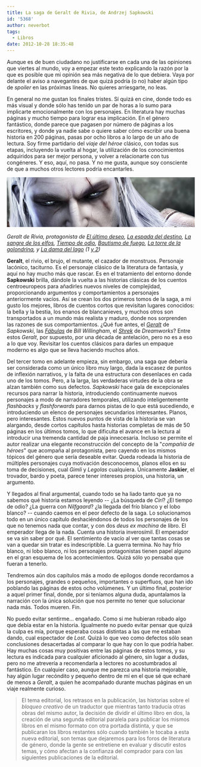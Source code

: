 ```yaml
---
title: La saga de Geralt de Rivia, de Andrzej Sapkowski
id: '5368'
author: neverbot
tags:
  - Libros
date: 2012-10-28 18:35:48
---
```


Aunque es de buen ciudadano no justificarse en cada una de las opiniones que viertes al mundo, voy a empezar este texto explicando la razón por la que es posible que mi opinión sea más negativa de lo que debiera. Vaya por delante el aviso a navegantes de que quizá podría (o no) haber algún tipo de _spoiler_ en las próximas líneas. No quieres arriesgarte, no leas.

En general no me gustan los finales tristes. Sí quizá en cine, donde todo es más visual y donde sólo has tenido un par de horas a lo sumo para implicarte emocionalmente con los personajes. En literatura hay muchas páginas y mucho tiempo para lograr esa implicación. En el género fantástico, donde parece que pagasen por número de páginas a los escritores, y donde ya nadie sabe o quiere saber cómo escribir una buena historia en 200 páginas, pasas por ocho libros a lo largo de un año de lectura. Soy firme partidario del _viaje del héroe_ clásico, con todas sus etapas, incluyendo la vuelta al hogar, la utilización de los conocimientos adquiridos para ser mejor persona, y volver a relacionarte con tus congéneres. Y eso, aquí, no pasa. Y no me gusta, aunque soy consciente de que a muchos otros lectores podría encantarles.

[![](./la-saga-de-geralt-de-rivia-de-andrzej-sapkowski/geralt_de_rivia1.jpg "Geralt de Rivia, de Andrzej Sapkowski")](./la-saga-de-geralt-de-rivia-de-andrzej-sapkowski/geralt_de_rivia1.jpg)

_Geralt de Rivia, protagonista de [El último deseo](https://neverbot.com/fotografia/instagram-releido-el-ultimo-deseo-de-andrzej-sapkowski/), [La espada del destino](https://neverbot.com/fotografia/instagram-releido-la-espada-del-destino-de-andrzej-sapkowski/), [La sangre de los elfos](https://neverbot.com/fotografia/instagram-releido-la-sangre-de-los-elfos-de-andrzej-sapkowski-excepcional/), [Tiempo de odio](https://neverbot.com/fotografia/instagram-releido-tiempo-de-odio-de-andrzej-sapkowski/), [Bautismo de fuego](https://neverbot.com/fotografia/instagram-leido-bautismo-de-fuego-de-andrzej-sapkowski/), [La torre de la golondrina](https://neverbot.com/fotografia/instagram-leido-la-torre-de-la-golondrina-de-andrzej-sapkowski-ya-solo-me-queda-el-septimo/), y [La dama del lago](https://neverbot.com/instagram/instagram-leido-la-dama-del-lago-volumen-1-de-andrzej-sapkowski-ya-solo-me-queda-un-libro/) (1 [y 2](https://neverbot.com/instagram/instagram-leido-la-dama-del-lago-volumen-2-de-andrzej-sapkowski-por-fin-acabe/))_

**Geralt**, el rivio, el brujo, el mutante, el cazador de monstruos. Personaje lacónico, taciturno. Es el personaje clásico de la literatura de fantasía, y aquí no hay mucho más que rascar. Es en el tratamiento del entorno donde **Sapkowski** brilla, dándole la vuelta a las historias clásicas de los cuentos centroeuropeos para añadirles nuevos niveles de complejidad, proporcionando argumentos y comportamientos a personajes anteriormente vacíos. Así se crean los dos primeros tomos de la saga, a mi gusto los mejores, libros de cuentos cortos que revisitan lugares conocidos: la bella y la bestia, los enanos de blancanieves, y muchos otros son transportados a un mundo más realista y maduro, donde nos sorprenden las razones de sus comportamientos. ¿Qué fue antes, el _[Geralt](http://en.wikipedia.org/wiki/Geralt_of_Rivia)_ de _Sapkowski_, las _[Fábulas](http://en.wikipedia.org/wiki/Fables_(comics))_ de _Bill Willingham_, el _[Shrek](http://en.wikipedia.org/wiki/Shrek)_ de _Dreamworks_? Entre estos _Geralt_, por supuesto, por una década de antelación, pero no es a eso a lo que voy. Revisitar los cuentos clásicos para darles un empaque moderno es algo que se lleva haciendo muchos años.

Del tercer tomo en adelante empieza, sin embargo, una saga que debería ser considerada como un único libro muy largo, dada la escasez de puntos de inflexión narrativos, y la falta de una estructura con desenlaces en cada uno de los tomos. Pero, a la larga, las verdaderas virtudes de la obra se alzan también como sus defectos. _Sapkowski_ hace gala de excepcionales recursos para narrar la historia, introduciendo continuamente nuevos personajes a modo de narradores temporales, utilizando inteligentemente _flashbacks_ y _flashforwards_ para darnos pistas de lo que está sucediendo, e introduciendo un elenco de personajes secundarios interesantes. Planos, pero interesantes. Estos nuevos puntos de vista de la historia se van alargando, desde cortos capítulos hasta historias completas de más de 50 páginas en los últimos tomos, lo que dificulta el avance en la lectura al introducir una tremenda cantidad de paja innecesaria. Incluso se permite el autor realizar una elegante reconstrucción del concepto de la "_compañía de héroes_" que acompaña al protagonista, pero cayendo en los mismos tópicos del género que sería deseable evitar. Queda rodeada la historia de múltiples personajes cuya motivación desconocemos, planos ellos en su toma de decisiones, cual _Gimli_ y _Legolas_ cualquiera. Únicamente **Jaskier**, el trovador, bardo y poeta, parece tener intereses propios, una historia, un argumento.

Y llegados al final argumental, cuando todo se ha liado tanto que ya no sabemos qué historia estamos leyendo -- ¿La búsqueda de _Ciri_? ¿El tiempo de odio? ¿La guerra con _Nilfgaard_? ¿la llegada del frío blanco y el lobo blanco? -- cuando caemos en el peor defecto de la saga. Lo solucionamos todo en un único capítulo deshaciéndonos de todos los personajes de los que no tenemos nada que contar, y con dos _deus ex machina_ de libro. El emperador llega de la nada. Cuenta una historia inverosímil. El emperador se va sin saber por qué. El sentimiento de vacío al ver que tantas cosas se van a quedar sin tratar es indescriptible. La guerra termina. No hay frío blanco, ni lobo blanco, ni los personajes protagonistas tienen papel alguno en el gran esquema de los acontecimientos. Quizá sólo yo pensaba que fueran a tenerlo.

Tendremos aún dos capítulos más a modo de epílogos donde recordamos a los personajes, grandes o pequeños, importantes o superfluos, que han ido poblando las páginas de estos ocho volúmenes. Y un último final, posterior a aquel primer final, donde, por si teníamos alguna duda, apuntalamos la narración con la única solución que nos permite no tener que solucionar nada más. Todos mueren. Fin.

No puedo evitar sentirme... engañado. Como si me hubieran robado algo que debía estar en la historia. Igualmente no puedo evitar pensar que quizá la culpa es mía, porque esperaba cosas distintas a las que me estaban dando, cual espectador de _Lost_. Quizá lo que veo como defectos sólo sean conclusiones desacertadas al comparar lo que hay con lo que podría haber. Hay muchas cosas muy positivas entre las páginas de estos tomos, y su lectura es indicada para cualquier aficionado al género, sin lugar a dudas, pero no me atrevería a recomendarla a lectores no acostumbrados al fantástico. En cualquier caso, aunque me parezca una historia mejorable, hay algún lugar recóndito y pequeño dentro de mí en el que sé que echaré de menos a _Geralt_, a quien he acompañado durante muchas páginas en un viaje realmente curioso.

> El tema editorial, los retrasos en la publicación, las historias sobre el _bloqueo creativo_ de un traductor que mientras tanto traducía otras obras del mismo autor, la decisión de dividir el último libro en dos, la creación de una segunda editorial paralela para publicar los mismos libros en el mismo formato con otra portada distinta, y que se publicaran los libros restantes sólo cuando también le tocaba a esta nueva editorial, son temas que dejaremos para los foros de literatura de género, donde la gente se entretiene en evaluar y discutir estos temas, y cómo afectan a la confianza del comprador para con las siguientes publicaciones de la editorial.